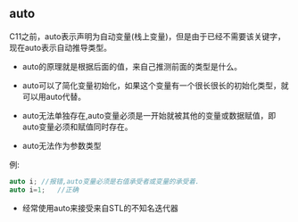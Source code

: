 ## auto
C11之前，auto表示声明为自动变量(栈上变量)，但是由于已经不需要该关键字，现在auto表示自动推导类型。

* auto的原理就是根据后面的值，来自己推测前面的类型是什么。

* auto可以了简化变量初始化，如果这个变量有一个很长很长的初始化类型，就可以用auto代替。

* auto无法单独存在,auto变量必须是一开始就被其他的变量或数据赋值，即auto变量必须和赋值同时存在。

* auto无法作为参数类型

例:

```c++
auto i;	//报错,auto变量必须是右值承受者或变量的承受着.
auto i=1;	//正确
```

* 经常使用auto来接受来自STL的不知名迭代器